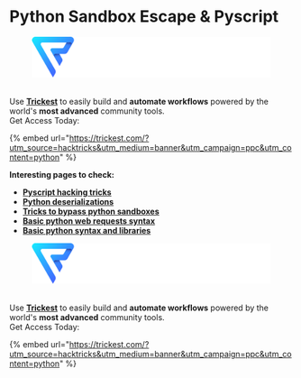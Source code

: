 # Python Sandbox Escape & Pyscript


<figure><img src="../../.gitbook/assets/image (48).png" alt=""><figcaption></figcaption></figure>

\
Use [**Trickest**](https://trickest.com/?utm_source=hacktricks&utm_medium=text&utm_campaign=ppc&utm_content=python) to easily build and **automate workflows** powered by the world's **most advanced** community tools.\
Get Access Today:

{% embed url="https://trickest.com/?utm_source=hacktricks&utm_medium=banner&utm_campaign=ppc&utm_content=python" %}

**Interesting pages to check:**

* [**Pyscript hacking tricks**](pyscript.md)
* [**Python deserializations**](../../pentesting-web/deserialization/#python)
* [**Tricks to bypass python sandboxes**](bypass-python-sandboxes/)
* [**Basic python web requests syntax**](web-requests.md)
* [**Basic python syntax and libraries**](basic-python.md)

<figure><img src="../../.gitbook/assets/image (48).png" alt=""><figcaption></figcaption></figure>

\
Use [**Trickest**](https://trickest.com/?utm_source=hacktricks&utm_medium=text&utm_campaign=ppc&utm_content=python) to easily build and **automate workflows** powered by the world's **most advanced** community tools.\
Get Access Today:

{% embed url="https://trickest.com/?utm_source=hacktricks&utm_medium=banner&utm_campaign=ppc&utm_content=python" %}

